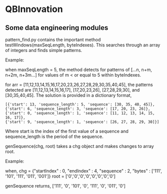 # QBInnovation

## Some data engineering modules

pattern_find.py contains the important method testWindows(maxSeqLength, byteIndexes). This searches through an array of integers and finds simple patterns.

Example:

when maxSeqLength = 5, the method detects for patterns of [...n, n+m, n+2m, n+3m...] for values of m < or equal to 5 within byteIndexes.

for arr = [11,12,13,14,15,16,17,20,23,26,27,28,29,30,35,40,45], the patterns detected are [11,12,13,14,15,16,17], [17,20,23,26], [27,28,29,30], and [30,35,40,45]. The solution is provided in a dictionary format, 

```
[{'start': 13, 'sequence_length': 5, 'sequence': [30, 35, 40, 45]}, 
{'start': 6, 'sequence_length': 3, 'sequence': [17, 20, 23, 26]}, 
{'start': 0, 'sequence_length': 1, 'sequence': [11, 12, 13, 14, 15, 16, 17]}, 
{'start': 9, 'sequence_length': 1, 'sequence': [26, 27, 28, 29, 30]}]
```
Where start is the index of the first value of a sequence and sequence_length is the period of the sequence.

genSequence(chg, root) takes a chg object and makes changes to array root.

Example:

when,
chg = {"startIndex" : 0, "endIndex" : 4, "sequence" : 2, "bytes" : ['111', '101', '111', '011', '001']}
root = ['0','0','0','0','0','0','0','0']

genSequence returns,
['111', '0', '101', '0', '111', '0', '011', '0']

